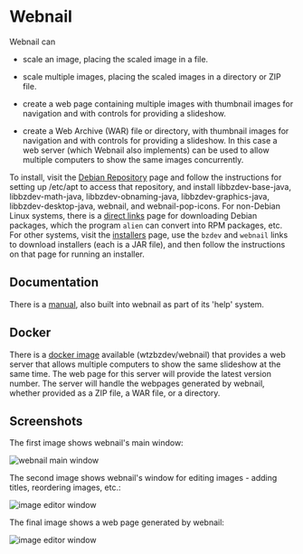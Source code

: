# Webnail

Webnail can

  - scale an image, placing the scaled image in a file.

  - scale multiple images, placing the scaled images in a
    directory or ZIP file.

  - create a web page containing multiple images with thumbnail images
    for navigation and with controls for providing a slideshow.

  - create a Web Archive (WAR) file or directory, with thumbnail images
    for navigation and with controls for providing a slideshow. In
    this case a web server (which Webnail also implements) can be used
    to allow multiple computers to show the same images concurrently.

To install, visit the [Debian Repository](https://billzaumen.github.io/bzdev/)
page and follow the instructions for setting up /etc/apt to access that
repository, and install libbzdev-base-java, libbzdev-math-java,
libbzdev-obnaming-java, libbzdev-graphics-java, libbzdev-desktop-java,
webnail, and webnail-pop-icons. For non-Debian Linux systems, there is
a [direct links](https://billzaumen.github.io/bzdev/packages.html) page
for downloading Debian packages, which the program `alien` can convert
into RPM packages, etc.  For other systems, visit the
[installers](https://billzaumen.github.io/bzdev/installers.html) page,
use the `bzdev` and `webnail` links to download installers (each is a
JAR file), and then follow the instructions on that page for running
an installer.

## Documentation

There is a [manual](https://billzaumen.github.io/webnail/manual/manual.html),
also built into webnail as part of its 'help' system.

## Docker

There is a [docker image](https://hub.docker.com/r/wtzbzdev/webnail)
available (wtzbzdev/webnail) that provides a web server that allows
multiple computers to show the same slideshow at the same time. The
web page for this server will provide the latest version number.
The server will handle the webpages generated by webnail, whether
provided as a ZIP file, a WAR file, or a directory.

## Screenshots

The first image shows webnail's main window:

![webnail main window](https://billzaumen.github.io/webnail/manual/gui-main.png)

The second image shows webnail's window for editing images - adding titles,
reordering images, etc.:

![image editor window](https://billzaumen.github.io/webnail/manual/gui-edit.png)

The final image shows a web page generated by webnail:

![image editor window](https://billzaumen.github.io/webnail/manual/browser.png)

